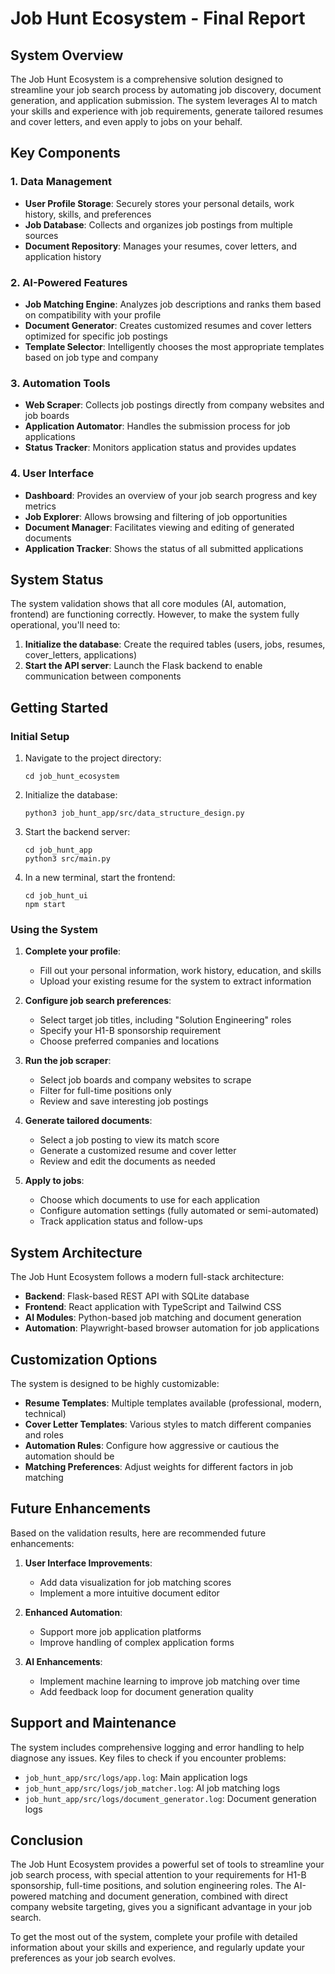 # Job Hunt Ecosystem - Final Report

## System Overview

The Job Hunt Ecosystem is a comprehensive solution designed to streamline your job search process by automating job discovery, document generation, and application submission. The system leverages AI to match your skills and experience with job requirements, generate tailored resumes and cover letters, and even apply to jobs on your behalf.

## Key Components

### 1. Data Management
- **User Profile Storage**: Securely stores your personal details, work history, skills, and preferences
- **Job Database**: Collects and organizes job postings from multiple sources
- **Document Repository**: Manages your resumes, cover letters, and application history

### 2. AI-Powered Features
- **Job Matching Engine**: Analyzes job descriptions and ranks them based on compatibility with your profile
- **Document Generator**: Creates customized resumes and cover letters optimized for specific job postings
- **Template Selector**: Intelligently chooses the most appropriate templates based on job type and company

### 3. Automation Tools
- **Web Scraper**: Collects job postings directly from company websites and job boards
- **Application Automator**: Handles the submission process for job applications
- **Status Tracker**: Monitors application status and provides updates

### 4. User Interface
- **Dashboard**: Provides an overview of your job search progress and key metrics
- **Job Explorer**: Allows browsing and filtering of job opportunities
- **Document Manager**: Facilitates viewing and editing of generated documents
- **Application Tracker**: Shows the status of all submitted applications

## System Status

The system validation shows that all core modules (AI, automation, frontend) are functioning correctly. However, to make the system fully operational, you'll need to:

1. **Initialize the database**: Create the required tables (users, jobs, resumes, cover_letters, applications)
2. **Start the API server**: Launch the Flask backend to enable communication between components

## Getting Started

### Initial Setup

1. Navigate to the project directory:
   ```
   cd job_hunt_ecosystem
   ```

2. Initialize the database:
   ```
   python3 job_hunt_app/src/data_structure_design.py
   ```

3. Start the backend server:
   ```
   cd job_hunt_app
   python3 src/main.py
   ```

4. In a new terminal, start the frontend:
   ```
   cd job_hunt_ui
   npm start
   ```

### Using the System

1. **Complete your profile**:
   - Fill out your personal information, work history, education, and skills
   - Upload your existing resume for the system to extract information

2. **Configure job search preferences**:
   - Select target job titles, including "Solution Engineering" roles
   - Specify your H1-B sponsorship requirement
   - Choose preferred companies and locations

3. **Run the job scraper**:
   - Select job boards and company websites to scrape
   - Filter for full-time positions only
   - Review and save interesting job postings

4. **Generate tailored documents**:
   - Select a job posting to view its match score
   - Generate a customized resume and cover letter
   - Review and edit the documents as needed

5. **Apply to jobs**:
   - Choose which documents to use for each application
   - Configure automation settings (fully automated or semi-automated)
   - Track application status and follow-ups

## System Architecture

The Job Hunt Ecosystem follows a modern full-stack architecture:

- **Backend**: Flask-based REST API with SQLite database
- **Frontend**: React application with TypeScript and Tailwind CSS
- **AI Modules**: Python-based job matching and document generation
- **Automation**: Playwright-based browser automation for job applications

## Customization Options

The system is designed to be highly customizable:

- **Resume Templates**: Multiple templates available (professional, modern, technical)
- **Cover Letter Templates**: Various styles to match different companies and roles
- **Automation Rules**: Configure how aggressive or cautious the automation should be
- **Matching Preferences**: Adjust weights for different factors in job matching

## Future Enhancements

Based on the validation results, here are recommended future enhancements:

1. **User Interface Improvements**:
   - Add data visualization for job matching scores
   - Implement a more intuitive document editor

2. **Enhanced Automation**:
   - Support more job application platforms
   - Improve handling of complex application forms

3. **AI Enhancements**:
   - Implement machine learning to improve job matching over time
   - Add feedback loop for document generation quality

## Support and Maintenance

The system includes comprehensive logging and error handling to help diagnose any issues. Key files to check if you encounter problems:

- `job_hunt_app/src/logs/app.log`: Main application logs
- `job_hunt_app/src/logs/job_matcher.log`: AI job matching logs
- `job_hunt_app/src/logs/document_generator.log`: Document generation logs

## Conclusion

The Job Hunt Ecosystem provides a powerful set of tools to streamline your job search process, with special attention to your requirements for H1-B sponsorship, full-time positions, and solution engineering roles. The AI-powered matching and document generation, combined with direct company website targeting, gives you a significant advantage in your job search.

To get the most out of the system, complete your profile with detailed information about your skills and experience, and regularly update your preferences as your job search evolves.

